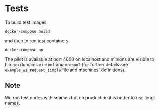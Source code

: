 # Tests

To build test images
```
docker-compose build
```

and then to run test containers
```
docker-compose up
```

The pilot is available at port 4000 on localhost and minions are visible to him on domains `minion1` and `mionon2` (for further details see `example_ws_request_simple` file and machines' definitions).

## Note
We run test nodes with snames but on production it is better to use long names.
